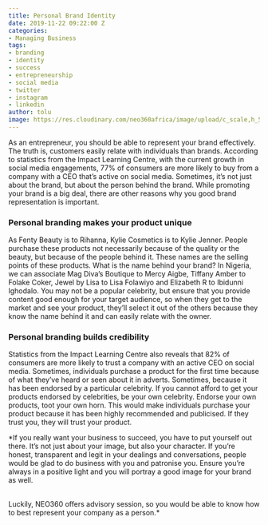 ```yaml
---
title: Personal Brand Identity
date: 2019-11-22 09:22:00 Z
categories:
- Managing Business
tags:
- branding
- identity
- success
- entrepreneurship
- social media
- twitter
- instagram
- linkedin
author: tolu
image: https://res.cloudinary.com/neo360africa/image/upload/c_scale,h_500/v1574169263/NEO360%20BLOG/man-sitting-in-front-of-keyboard-2422278_vjewud.jpg
---
```


As an entrepreneur, you should be able to represent your brand effectively. The truth is, customers easily relate with individuals than brands. According to statistics from the Impact Learning Centre, with the current growth in social media engagements, 77% of consumers are more likely to buy from a company with a CEO that’s active on social media. Sometimes, it’s not just about the brand, but about the person behind the brand. While promoting your brand is a big deal, there are other reasons why you good brand representation is important.


### Personal branding makes your product unique

As Fenty Beauty is to Rihanna, Kylie Cosmetics is to Kylie Jenner. People purchase these products not necessarily because of the quality or the beauty, but because of the people behind it. These names are the selling points of these products. What is the name behind your brand? In Nigeria, we can associate Mag Diva’s Boutique to Mercy Aigbe, Tiffany Amber to Folake Coker, Jewel by Lisa to Lisa Folawiyo and Elizabeth R to Ibidunni Ighodalo. You may not be a popular celebrity, but ensure that you provide content good enough for your target audience, so when they get to the market and see your product, they’ll select it out of the others because they know the name behind it and can easily relate with the owner.


### Personal branding builds credibility

Statistics from the Impact Learning Centre also reveals that 82% of consumers are more likely to trust a company with an active CEO on social media. Sometimes, individuals purchase a product for the first time because of what they’ve heard or seen about it in adverts. Sometimes, because it has been endorsed by a particular celebrity. If you cannot afford to get your products endorsed by celebrities, be your own celebrity. Endorse your own products, toot your own horn. This would make individuals purchase your product because it has been highly recommended and publicised. If they trust you, they will trust your product.


*If you really want your business to succeed, you have to put yourself out there. It’s not just about your image, but also your character. If you’re honest, transparent and legit in your dealings and conversations, people would be glad to do business with you and patronise you. Ensure you’re always in a positive light and you will portray a good image for your brand as well.

<br/>
Luckily, NEO360 offers advisory session, so you would be able to know how to best represent your company as a person.*
